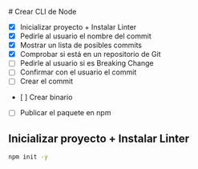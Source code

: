 # Crear CLI de Node

- [x] Inicializar proyecto + Instalar Linter
- [x] Pedirle al usuario el nombre del commit
- [x] Mostrar un lista de posibles commits
- [x] Comprobar si está en un repositorio de Git
- [ ] Pedirle al usuario si es Breaking Change
- [ ] Confirmar con el usuario el commit
- [ ] Crear el commit
- [ ] Crear binario
- [ ] Publicar el paquete en npm

## Inicializar proyecto + Instalar Linter

```bash
npm init -y
```